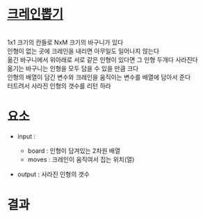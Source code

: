 # [크레인뽑기](https://school.programmers.co.kr/learn/courses/30/lessons/64061)

<br> 1x1 크기의 칸들로 NxM 크기의 바구니가 있다
<br> 인형이 없는 곳에 크레인을 내리면 아무일도 일어나지 않는다
<br> 옮긴 바구니에서 위아래로 서로 같은 인형이 있다면 그 인형 두개다 사라진다
<br> 옮기는 바구니는 인형을 모두 담을 수 있을 만큼 크다
<br> 인형의 배열이 담긴 변수와 크레인을 움직이는 변수를 배열에 담아서 준다
<br> 터트려서 사라진 인형의 갯수를 리턴 하라

# 요소

- input : 
    + board : 인형이 담겨있는 2차원 배열
    + moves : 크레인이 움직여서 집는 위치(열)


- output : 사라진 인형의 갯수

# 결과